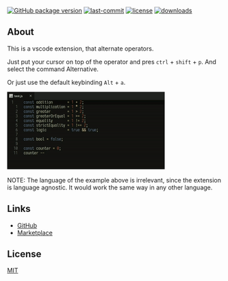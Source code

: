  [![GitHub package version](https://img.shields.io/github/package-json/v/DNonov/alternative.svg)](./package.json) [![last-commit](https://img.shields.io/github/last-commit/DNonov/alternative.svg)](./package.json) [![license](https://img.shields.io/github/license/DNonov/alternative)](./LICENSE.md) [![downloads](https://img.shields.io/visual-studio-marketplace/d/DimitarNonov.alternative)](https://marketplace.visualstudio.com/items?itemName=DimitarNonov.alternative)

## About

This is a vscode extension, that alternate operators.

Just put your cursor on top of the operator and pres `ctrl` + `shift` + `p`.
And select the command Alternative.

Or just use the default keybinding `Alt` + `a`.

![alternative](https://raw.githubusercontent.com/DNonov/alternative/master/img/example.gif)

NOTE: The language of the example above is irrelevant, since the extension is
language agnostic. It would work the same way in any other language.

## Links
* [GitHub](https://github.com/DNonov/alternative)
* [Marketplace](https://marketplace.visualstudio.com/items?itemName=DimitarNonov.alternative)

## License
[MIT](./LICENSE.md)
